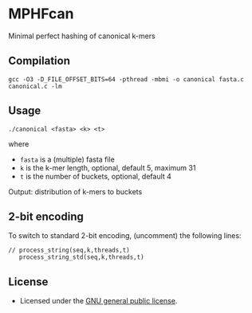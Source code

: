 # MPHFcan

Minimal perfect hashing of canonical k-mers

## Compilation

```
gcc -O3 -D_FILE_OFFSET_BITS=64 -pthread -mbmi -o canonical fasta.c canonical.c -lm
```

## Usage


```
./canonical <fasta> <k> <t>
```

where 

* `fasta` is a (multiple) fasta file
* `k` is the k-mer length, optional, default 5, maximum 31
* `t` is the number of buckets, optional, default 4

Output: distribution of k-mers to buckets


## 2-bit encoding

To switch to standard 2-bit encoding, (uncomment) the following lines:

```
// process_string(seq,k,threads,t)
   process_string_std(seq,k,threads,t)
```


## License

* Licensed under the [GNU general public license](https://gitlab.ub.uni-bielefeld.de/gi/sans/blob/master/LICENSE).

